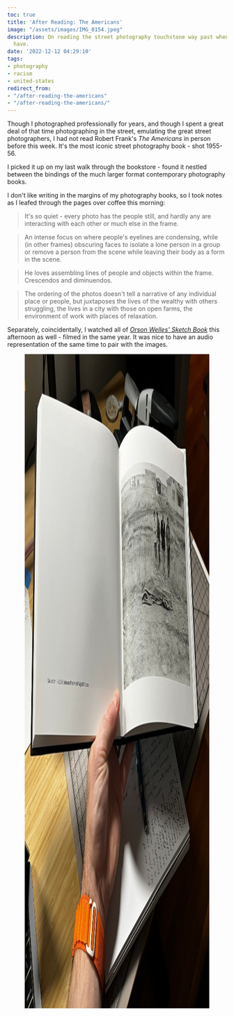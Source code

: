 ```yaml
---
toc: true
title: 'After Reading: The Americans'
image: "/assets/images/IMG_0154.jpeg"
description: On reading the street photography touchstone way past when I should
  have.
date: '2022-12-12 04:29:10'
tags:
- photography
- racism
- united-states
redirect_from:
- "/after-reading-the-americans"
- "/after-reading-the-americans/"
---
```


Though I photographed professionally for years, and though I spent a great deal of that time photographing in the street, emulating the great street photographers, I had not read Robert Frank's _The Americans_ in person before this week. It's the most iconic street photography book - shot 1955-56.

I picked it up on my last walk through the bookstore - found it nestled between the bindings of the much larger format contemporary photography books.

I don't like writing in the margins of my photography books, so I took notes as I leafed through the pages over coffee this morning:

> It's so quiet - every photo has the people still, and hardly any are interacting with each other or much else in the frame.

> An intense focus on where people's eyelines are condensing, while (in other frames) obscuring faces to isolate a lone person in a group or remove a person from the scene while leaving their body as a form in the scene.

> He loves assembling lines of people and objects within the frame. Crescendos and diminuendos.

> The ordering of the photos doesn't tell a narrative of any individual place or people, but juxtaposes the lives of the wealthy with others struggling, the lives in a city with those on open farms, the environment of work with places of relaxation.

Separately, coincidentally, I watched all of _[Orson Welles' Sketch Book](https://www.youtube.com/watch?v=SEbZ_0XC-zY&list=PLxEfOhTrjfv3_-imU-gapxapDRibaZTD4)_ this afternoon as well - filmed in the same year. It was nice to have an audio representation of the same time to pair with the images.

<figure class="kg-card kg-image-card"><img src="/assets/images/IMG_0155.jpeg" class="kg-image" alt  width="2000" height="1500"  sizes="(min-width: 720px) 720px"></figure>
